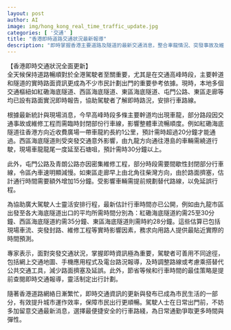 ```yaml
---
layout: post
author: AI
image: img/hong_kong_real_time_traffic_update.jpg
categories: [ '交通' ]
title: "香港即時道路交通狀況最新報導"
description: "即時掌握香港主要道路及隧道的最新交通消息，整合車龍情況、突發事故及維修工程等即時資訊，協助駕駛人士靈活安排行車及避開擁擠路段，爭取更順暢高效的日常通勤。"
---
```

【香港即時交通狀況全面更新】  
全天候保持道路暢順對於全港駕駛者至關重要，尤其是在交通高峰時段，主要幹道和隧道的實時路面資訊更成為不少市民計劃出門的重要參考依據。現時，本地多個交通樞紐如紅磡海底隧道、西區海底隧道、東區海底隧道、屯門公路、東區走廊等均已設有路面實況即時報告，協助駕駛者了解即時路況，安排行車路線。

根據最新統計與現場消息，今早高峰時段多條主要幹道均出現車龍，部分路段因交通事故或維修工程而需臨時封閉部份行車線，影響整體車流暢順度。例如紅磡海底隧道往香港方向近收費廣場一帶車龍約長約1公里，預計需時超過20分鐘才能通過。西區海底隧道則受突發交通意外影響，由九龍方向通往港島的車輛需繞道行駛，現場車龍龍尾一度延至石塘咀，預計需時30分鐘以上。

此外，屯門公路及青朗公路亦因密集維修工程，部分時段需要間歇性封閉部分行車線，令區內車速明顯減慢。如東區走廊早上由北角往柴灣方向，由於路面擠塞，估計通行時間需要額外增加15分鐘。受影響車輛需提前規劃替代路線，以免延誤行程。

為協助廣大駕駛人士靈活安排行程，最新估計行車時間亦已公開，例如由九龍市區出發至各大海底隧道出口的平均所需時間分別為：紅磡海底隧道約需25至30分鐘、西區海底隧道約需35分鐘、東區海底隧道則需時約28分鐘。這些估算已包括現場車流、突發封路、維修工程等實時影響因素，務求向用路人提供最貼近實際的時間預測。

專家表示，面對突發交通狀況，掌握即時資訊極為重要，駕駛者可善用不同途徑，包括網上交通地圖、手機應用程式及電台路況報導，及時調整路線或考慮乘搭替代公共交通工具，減少路面擠塞及延誤。此外，節省等候和行車時間的最佳策略是提前查閱即時交通報導，靈活制定出行計劃。

隨著香港道路網絡日漸繁忙，即時交通資訊的更新與發布已成為市民生活的一部分，有效提升城市運作效率，保障市民出行更順暢。駕駛人士在日常出門前，不妨多加留意交通最新消息，選擇最便捷安全的行車路綫，為日常通勤爭取更多時間與彈性。